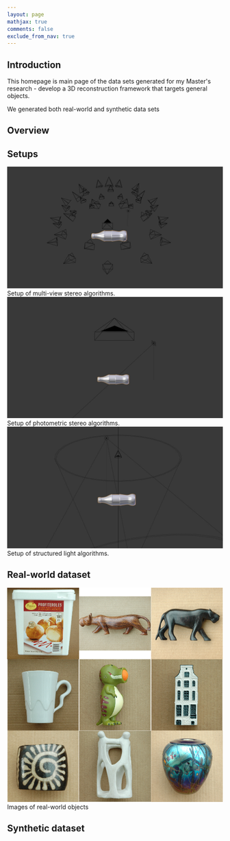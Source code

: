 ```yaml
---
layout: page
mathjax: true
comments: false
exclude_from_nav: true
---
```


## Introduction
This homepage is main page of the data sets generated for my Master's research - develop a 3D reconstruction framework that targets general objects.

We generated both real-world and synthetic data sets

## Overview


## Setups
<div class="imgcap">
<img src="assets/setup/mvs_setup.jpg" style="border:none;">
<div class="thecap">Setup of multi-view stereo algorithms.</div>
</div>

<div class="imgcap">
<img src="assets/setup/ps_setup.jpg" style="border:none;">
<div class="thecap">Setup of photometric stereo algorithms.</div>
</div>

<div class="imgcap">
<img src="assets/setup/sl_setup.jpg" style="border:none;">
<div class="thecap">Setup of structured light algorithms.</div>
</div>

## Real-world dataset
<div class="imgcap">
<img src="assets/real_world_dataset.png" style="border:none;">
<div class="thecap">Images of real-world objects</div>
</div>


## Synthetic dataset
